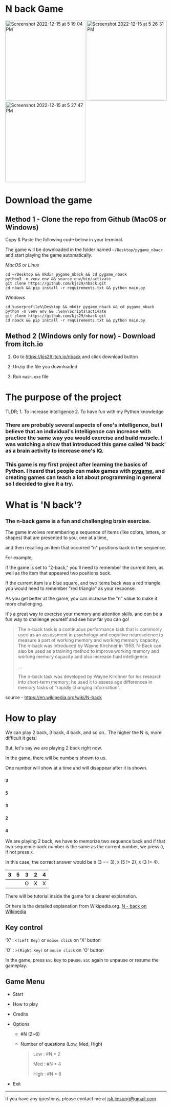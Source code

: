 # N back Game

<p float="left">
  <img width="250" alt="Screenshot 2022-12-15 at 5 19 04 PM" src="https://user-images.githubusercontent.com/96529477/207994238-0635367d-a038-43d1-9bf9-0d5e2d864c72.png">
  <img width="250" alt="Screenshot 2022-12-15 at 5 26 31 PM" src="https://user-images.githubusercontent.com/96529477/207994639-78b21f5a-4a44-4dbb-b528-1039ab67cd8f.png">
  <img width="250" alt="Screenshot 2022-12-15 at 5 27 47 PM" src="https://user-images.githubusercontent.com/96529477/207994648-a2cd124c-866c-49d5-862e-ff3da6b033f1.png">
</p>

# Download the game 

## Method 1 - Clone the repo from Github (MacOS or Windows)

Copy & Paste the following code below in your terminal.

The game will be downloaded in the folder named `~/Desktop/pygame_nback` and start playing the game automatically.

<em>MacOS or Linux</em>

```
cd ~/Desktop && mkdir pygame_nback && cd pygame_nback
python3 -m venv env && source env/bin/activate
git clone https://github.com/kjs29/nback.git
cd nback && pip install -r requirements.txt && python main.py
```

<em>Windows</em>
```
cd %userprofile%\Desktop && mkdir pygame_nback && cd pygame_nback
python -m venv env && .\env\Scripts\activate
git clone https://github.com/kjs29/nback.git
cd nback && pip install -r requirements.txt && python main.py
```

## Method 2 (Windows only for now) - Download from itch.io

1. Go to https://kjs29.itch.io/nback and click download button

2. Unzip the file you downloaded 

3. Run `main.exe` file

# The purpose of the project

TLDR; 1. To increase intelligence 2. To have fun with my Python knowledge

### There are probably several aspects of one's intelligence, but I believe that an individual's intelligence can increase with practice the same way you would exercise and build muscle. I was watching a show that introduced this game called 'N back' as a brain activity to increase one's IQ.

### This game is my first project after learning the basics of Python. I heard that people can make games with [pygame](https://www.pygame.org/news), and creating games can teach a lot about programming in general so I decided to give it a try.

# What is 'N back'?

### The n-back game is a fun and challenging brain exercise. 

The game involves remembering a sequence of items (like colors, letters, or shapes) that are presented to you, one at a time, 

and then recalling an item that occurred "n" positions back in the sequence.

For example,

if the game is set to "2-back," you'll need to remember the current item, as well as the item that appeared two positions back. 

If the current item is a blue square, and two items back was a red triangle, you would need to remember "red triangle" as your response.

As you get better at the game, you can increase the "n" value to make it more challenging. 

It's a great way to exercise your memory and attention skills, and can be a fun way to challenge yourself and see how far you can go!



> The n-back task is a continuous performance task that is commonly used as an assessment in psychology and cognitive neuroscience to measure a part of working memory and working memory capacity. The n-back was introduced by Wayne Kirchner in 1958. N-Back can also be used as a training method to improve working memory and working memory capacity and also increase fluid intelligence.
>
> ...
>
> The n-back task was developed by Wayne Kirchner for his research into short-term memory; he used it to assess age differences in memory tasks of "rapidly changing information".

source - https://en.wikipedia.org/wiki/N-back

# How to play

We can play 2 back, 3 back, 4 back, and so on.. The higher the N is, more difficult it gets!

But, let's say we are playing 2 back right now.

In the game, there will be numbers shown to us.

One number will show at a time and will disappear after it is shown.

### `3`

### `5`

### `3`

### `2`

### `4`

We are playing 2 back, we have to memorize two sequence back and if that two sequence back number is the same as the current number, we press `O`, if not press `X`.

In this case, the correct answer would be `O` (3 == 3), `X` (5 != 2), `X` (3 != 4). 

|3|5|3|2|4|
|--|--|--|--|--|
| | |O|X|X|

There will be tutorial inside the game for a clearer explanation.

Or here is the detailed explanation from Wikipedia.org. [N - back on Wikipedia](https://en.wikipedia.org/wiki/N-back)

## Key control

'X' : `<(Left Key)` or `mouse click` on 'X' button

'O' : `>(Right Key)` or `mouse click` on 'O' button

In the game, press `ESC` key to pause. `ESC` again to unpause or resume the gameplay.

## Game Menu

- Start

- How to play

- Credits

- Options

    - #N (2~6)

    - Number of questions (Low, Med, High)
        > Low : #N * 2
        >
        > Med : #N * 4
        >
        > High : #N * 6

- Exit

---
If you have any questions, please contact me at jsk.jinsung@gmail.com
